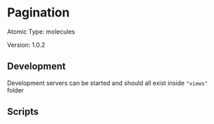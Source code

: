 # Pagination

Atomic Type: molecules

Version: 1.0.2

## Development

Development servers can be started and should all exist inside `"views"` folder

## Scripts
